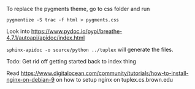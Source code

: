 To replace the pygments theme, go to css folder and run


`pygmentize -S trac -f html > pygments.css`



Look into https://www.pydoc.io/pypi/breathe-4.7.1/autoapi/apidoc/index.html


`sphinx-apidoc -o source/python ../tuplex` will generate the files.

Todo: Get rid off getting started back to index thing


Read <https://www.digitalocean.com/community/tutorials/how-to-install-nginx-on-debian-9> on how to setup nginx on tuplex.cs.brown.edu
